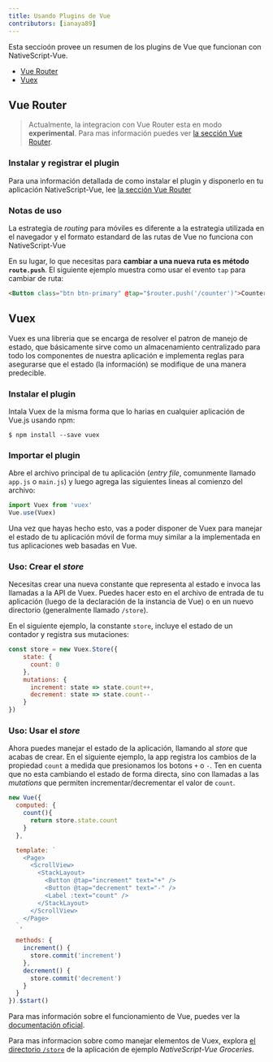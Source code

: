 ```yaml
---
title: Usando Plugins de Vue
contributors: [ianaya89]
---
```


Esta seccioón provee un resumen de los plugins de Vue que funcionan con NativeScript-Vue.

* [Vue Router](#vue-router)
* [Vuex](#vuex)

## Vue Router

> Actualmente, la integracion con Vue Router esta en modo **experimental**. Para mas información puedes ver [la sección Vue Router](/es/docs/routing/vue-router/).

### Instalar y registrar el plugin

Para una información detallada de como instalar el plugin y disponerlo en tu aplicación NativeScript-Vue, lee [la sección Vue Router](/es/docs/routing/vue-router/)

### Notas de uso

La estrategia de *routing*  para móviles es diferente a la estrategia utilizada en el navegador y el formato estandard de las rutas de Vue no funciona con NativeScript-Vue

En su lugar, lo que necesitas para **cambiar a una nueva ruta es método `route.push`**. El siguiente ejemplo muestra como usar el evento `tap` para cambiar de ruta:

```HTML
<Button class="btn btn-primary" @tap="$router.push('/counter')">Counter</Button>
```

## Vuex

Vuex es una libreria que se encarga de resolver el patron de manejo de estado, que básicamente sirve como un almacenamiento centralizado para todo los componentes de nuestra aplicación e implementa reglas para asegurarse que el estado (la información) se modifique de una manera predecible.


### Instalar el plugin


Intala Vuex de la misma forma que lo harias en cualquier aplicación de Vue.js usando npm:

```shell
$ npm install --save vuex
```

### Importar el plugin

Abre el archivo principal de tu aplicación (*entry file*, comunmente llamado `app.js` o `main.js`) y luego agrega las siguientes lineas al comienzo del archivo:

```js
import Vuex from 'vuex'
Vue.use(Vuex)
```

Una vez que hayas hecho esto, vas a poder disponer de Vuex para manejar el estado de tu aplicación móvil de forma muy similar a la implementada en tus aplicaciones web basadas en Vue.

### Uso: Crear el *store*

Necesitas crear una nueva constante que representa al estado e invoca las llamadas a la API de Vuex. Puedes hacer esto en el archivo de entrada de tu aplicación (luego de la declaración de la instancia de Vue) o en un nuevo directorio (generalmente llamado `/store`).

En el siguiente ejemplo, la constante `store`, incluye el estado de un contador y registra sus mutaciones:

```js
const store = new Vuex.Store({
    state: {
      count: 0
    },
    mutations: {
      increment: state => state.count++,
      decrement: state => state.count--
    }
})
```

### Uso: Usar el *store*

Ahora puedes manejar el estado de la aplicación, llamando al *store* que acabas de crear. En el siguiente ejemplo, la app registra los cambios de la propiedad `count` a medida que presionamos los botons `+` o `-`. Ten en cuenta que no esta cambiando el estado de forma directa, sino con llamadas a las *mutations* que permiten incrementar/decrementar el valor de `count`.

```javascript
new Vue({
  computed: {
    count(){
      return store.state.count
    }
  },

  template: `
    <Page>
      <ScrollView>
        <StackLayout>
          <Button @tap="increment" text="+" />
          <Button @tap="decrement" text="-" />
          <Label :text="count" />
        </StackLayout>
      </ScrollView>
    </Page>
  `,

  methods: {
    increment() {
      store.commit('increment')
    },
    decrement() {
      store.commit('decrement')
    }
  }
}).$start()
```

Para mas información sobre el funcionamiento de Vue, puedes ver la [documentación oficial](https://vuex.vuejs.org/en/core-concepts.html).

Para mas informacion sobre como manejar elementos de Vuex, explora [el directorio `/store`](https://github.com/tralves/groceries-ns-vue/tree/master/src/store/) de la aplicación de ejemplo *NativeScript-Vue Groceries*.
